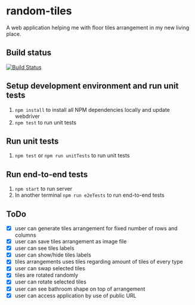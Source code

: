 random-tiles
============

A web application helping me with floor tiles arrangement in my new living place.

Build status
------------

[![Build Status](https://travis-ci.org/nkoder/random-tiles.svg?branch=master)](https://travis-ci.org/nkoder/random-tiles)

Setup development environment and run unit tests
-------------------------------------------

1. `npm install` to install all NPM dependencies locally and update webdriver
2. `npm test` to run unit tests

Run unit tests
--------------------

1. `npm test` or `npm run unitTests` to run unit tests

Run end-to-end tests
--------------------

1. `npm start` to run server
2. In another terminal `npm run e2eTests` to run end-to-end tests

ToDo
----

- [x] user can generate tiles arrangement for fixed number of rows and columns
- [x] user can save tiles arrangement as image file
- [x] user can see tiles labels
- [x] user can show/hide tiles labels
- [x] tiles arrangements uses tiles regarding amount of tiles of every type
- [x] user can swap selected tiles
- [x] tiles are rotated randomly
- [x] user can rotate selected tiles
- [x] user can see bathroom shape on top of arrangement
- [x] user can access application by use of public URL
